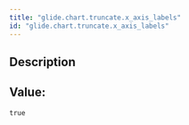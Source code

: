 ```yaml
---
title: "glide.chart.truncate.x_axis_labels"
id: "glide.chart.truncate.x_axis_labels"
---
```

## Description



## Value: 
```
true
```